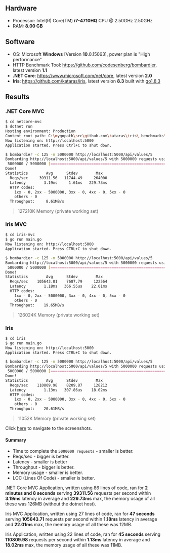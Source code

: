 ## Hardware

* Processor: Intel(R) Core(TM) **i7-4710HQ** CPU @ 2.50GHz 2.50GHz
* RAM: **8.00 GB**

## Software

* OS: Microsoft **Windows** [Version **10**.0.15063], power plan is "High performance"
* HTTP Benchmark Tool: https://github.com/codesenberg/bombardier, latest version **1.1**
* **.NET Core**: https://www.microsoft.com/net/core, latest version **2.0**
* **Iris**: https://github.com/kataras/iris, latest version **8.3** built with [go1.8.3](https://golang.org)

## Results

### .NET Core MVC
```bash
$ cd netcore-mvc
$ dotnet run
Hosting environment: Production
Content root path: C:\mygopath\src\github.com\kataras\iris\_benchmarks\netcore-mvc
Now listening on: http://localhost:5000
Application started. Press Ctrl+C to shut down.
```

```bash
$ bombardier -c 125 -n 5000000 http://localhost:5000/api/values/5
Bombarding http://localhost:5000/api/values/5 with 5000000 requests using 125 connections
 5000000 / 5000000 [=====================================================================================] 100.00% 2m8s
Done!
Statistics        Avg      Stdev        Max
  Reqs/sec     39311.56   11744.49     264000
  Latency        3.19ms     1.61ms   229.73ms
  HTTP codes:
    1xx - 0, 2xx - 5000000, 3xx - 0, 4xx - 0, 5xx - 0
    others - 0
  Throughput:     8.61MB/s
```
> 127210K Memory (private working set)

### Iris MVC
```bash
$ cd iris-mvc
$ go run main.go
Now listening on: http://localhost:5000
Application started. Press CTRL+C to shut down.
```

```bash
$ bombardier -c 125 -n 5000000 http://localhost:5000/api/values/5
Bombarding http://localhost:5000/api/values/5 with 5000000 requests using 125 connections
 5000000 / 5000000 [======================================================================================] 100.00% 47s
Done!
Statistics        Avg      Stdev        Max
  Reqs/sec    105643.81    7687.79     122564
  Latency        1.18ms   366.55us    22.01ms
  HTTP codes:
    1xx - 0, 2xx - 5000000, 3xx - 0, 4xx - 0, 5xx - 0
    others - 0
  Throughput:    19.65MB/s
```
> 126024K Memory (private working set)

### Iris
```bash
$ cd iris
$ go run main.go
Now listening on: http://localhost:5000
Application started. Press CTRL+C to shut down.
```

```bash
$ bombardier -c 125 -n 5000000 http://localhost:5000/api/values/5
Bombarding http://localhost:5000/api/values/5 with 5000000 requests using 125 connections
 5000000 / 5000000 [======================================================================================] 100.00% 45s
Done!
Statistics        Avg      Stdev        Max
  Reqs/sec    110809.98    8209.87     128212
  Latency        1.13ms   307.86us    18.02ms
  HTTP codes:
    1xx - 0, 2xx - 5000000, 3xx - 0, 4xx - 0, 5xx - 0
    others - 0
  Throughput:    20.61MB/s
```
> 11052K Memory (private working set)

Click [here](screens) to navigate to the screenshots.

#### Summary

* Time to complete the `5000000 requests` - smaller is better.
* Reqs/sec - bigger is better.
* Latency - smaller is better
* Throughput - bigger is better.
* Memory usage - smaller is better.
* LOC (Lines Of Code) - smaller is better.

.NET Core MVC Application, written using 86 lines of code, ran for **2 minutes and 8 seconds** serving **39311.56** requests per second within **3.19ms** latency in average and **229.73ms** max, the memory usage of all these was 126MB (without the dotnet host).

Iris MVC Application, written using 27 lines of code, ran for **47 seconds** serving **105643.71** requests per second within **1.18ms** latency in average and **22.01ms** max, the memory usage of all these was 12MB.

Iris Application, written using 22 lines of code, ran for **45 seconds** serving **110809.98** requests per second within **1.13ms** latency in average and **18.02ms** max, the memory usage of all these was 11MB.